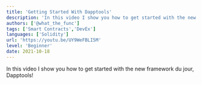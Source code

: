 ```yaml
---
title: 'Getting Started With Dapptools'
description: 'In this video I show you how to get started with the new framework du jour, Dapptools!'
authors: ['@what_the_func']
tags: ['Smart Contracts','DevEx']
languages: ['Solidity']
url: 'https://youtu.be/UY9WeFBLI5M'
level: 'Beginner'
date: 2021-10-18
---
```


In this video I show you how to get started with the new framework du jour, Dapptools!